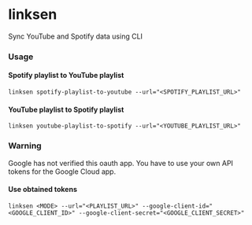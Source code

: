 # linksen
Sync YouTube and Spotify data using CLI

### Usage
#### Spotify playlist to YouTube playlist
```
linksen spotify-playlist-to-youtube --url="<SPOTIFY_PLAYLIST_URL>"
```

#### YouTube playlist to Spotify playlist
```
linksen youtube-playlist-to-spotify --url="<YOUTUBE_PLAYLIST_URL>"
```

### Warning
Google has not verified this oauth app. You have to use your own API tokens for the Google Cloud app.

#### Use obtained tokens
```
linksen <MODE> --url="<PLAYLIST_URL>" --google-client-id="<GOOGLE_CLIENT_ID>" --google-client-secret="<GOOGLE_CLIENT_SECRET>"
```
